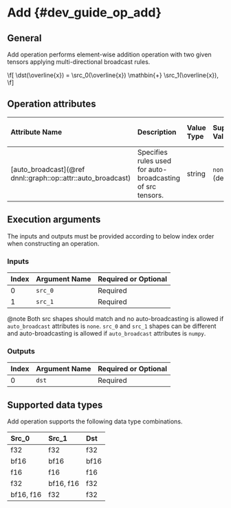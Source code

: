 Add {#dev_guide_op_add}
=======================

## General

Add operation performs element-wise addition operation with two given tensors
applying multi-directional broadcast rules.

\f[
    \dst(\overline{x}) =
        \src_0(\overline{x}) \mathbin{+} \src_1(\overline{x}),
\f]

## Operation attributes

| Attribute Name                                               | Description                                                | Value Type | Supported Values         | Required or Optional |
|:-------------------------------------------------------------|:-----------------------------------------------------------|:-----------|:-------------------------|:---------------------|
| [auto_broadcast](@ref dnnl::graph::op::attr::auto_broadcast) | Specifies rules used for auto-broadcasting of src tensors. |string      |`none`, `numpy` (default) | Optional             |

## Execution arguments

The inputs and outputs must be provided according to below index order when
constructing an operation.

### Inputs

| Index | Argument Name | Required or Optional |
|:------|:--------------|:---------------------|
| 0     | `src_0`       | Required             |
| 1     | `src_1`       | Required             |

@note Both src shapes should match and no auto-broadcasting is allowed if
`auto_broadcast` attributes is `none`. `src_0` and `src_1` shapes can be
different and auto-broadcasting is allowed if `auto_broadcast` attributes is
`numpy`.

### Outputs

| Index | Argument Name | Required or Optional |
|:------|:--------------|:---------------------|
| 0     | `dst`         | Required             |

## Supported data types

Add operation supports the following data type combinations.

| Src_0     | Src_1     | Dst  |
|:----------|:----------|:-----|
| f32       | f32       | f32  |
| bf16      | bf16      | bf16 |
| f16       | f16       | f16  |
| f32       | bf16, f16 | f32  |
| bf16, f16 | f32       | f32  |
